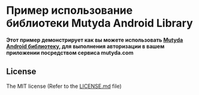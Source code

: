 # Пример использование библиотеки Mutyda Android Library

**Этот пример демонстрирует как вы можете использовать [Mutyda Android библиотеку][mutydalib], для выполнения авторизации в вашем приложении посредством сервиса mutyda.com**

## License

The MIT license (Refer to the [LICENSE.md][license] file)

[license]: https://github.com/mutyda/mutyda-auth-android-example/blob/master/LICENSE.md
[mutydalib]: https://github.com/mutyda/android-library
